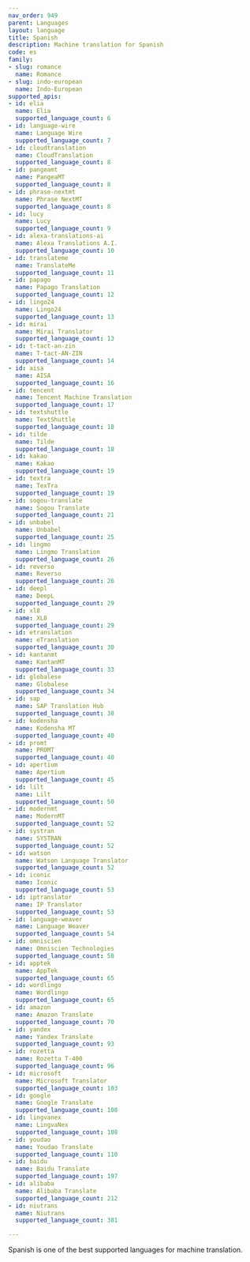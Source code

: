 ```yaml
---
nav_order: 949
parent: Languages
layout: language
title: Spanish
description: Machine translation for Spanish
code: es
family:
- slug: romance
  name: Romance
- slug: indo-european
  name: Indo-European
supported_apis:
- id: elia
  name: Elia
  supported_language_count: 6
- id: language-wire
  name: Language Wire
  supported_language_count: 7
- id: cloudtranslation
  name: CloudTranslation
  supported_language_count: 8
- id: pangeamt
  name: PangeaMT
  supported_language_count: 8
- id: phrase-nextmt
  name: Phrase NextMT
  supported_language_count: 8
- id: lucy
  name: Lucy
  supported_language_count: 9
- id: alexa-translations-ai
  name: Alexa Translations A.I.
  supported_language_count: 10
- id: translateme
  name: TranslateMe
  supported_language_count: 11
- id: papago
  name: Papago Translation
  supported_language_count: 12
- id: lingo24
  name: Lingo24
  supported_language_count: 13
- id: mirai
  name: Mirai Translator
  supported_language_count: 13
- id: t-tact-an-zin
  name: T-tact-AN-ZIN
  supported_language_count: 14
- id: aisa
  name: AISA
  supported_language_count: 16
- id: tencent
  name: Tencent Machine Translation
  supported_language_count: 17
- id: textshuttle
  name: TextShuttle
  supported_language_count: 18
- id: tilde
  name: Tilde
  supported_language_count: 18
- id: kakao
  name: Kakao
  supported_language_count: 19
- id: textra
  name: TexTra
  supported_language_count: 19
- id: sogou-translate
  name: Sogou Translate
  supported_language_count: 21
- id: unbabel
  name: Unbabel
  supported_language_count: 25
- id: lingmo
  name: Lingmo Translation
  supported_language_count: 26
- id: reverso
  name: Reverso
  supported_language_count: 26
- id: deepl
  name: DeepL
  supported_language_count: 29
- id: xl8
  name: XL8
  supported_language_count: 29
- id: etranslation
  name: eTranslation
  supported_language_count: 30
- id: kantanmt
  name: KantanMT
  supported_language_count: 33
- id: globalese
  name: Globalese
  supported_language_count: 34
- id: sap
  name: SAP Translation Hub
  supported_language_count: 38
- id: kodensha
  name: Kodensha MT
  supported_language_count: 40
- id: promt
  name: PROMT
  supported_language_count: 40
- id: apertium
  name: Apertium
  supported_language_count: 45
- id: lilt
  name: Lilt
  supported_language_count: 50
- id: modernmt
  name: ModernMT
  supported_language_count: 52
- id: systran
  name: SYSTRAN
  supported_language_count: 52
- id: watson
  name: Watson Language Translator
  supported_language_count: 52
- id: iconic
  name: Iconic
  supported_language_count: 53
- id: iptranslator
  name: IP Translator
  supported_language_count: 53
- id: language-weaver
  name: Language Weaver
  supported_language_count: 54
- id: omniscien
  name: Omniscien Technologies
  supported_language_count: 58
- id: apptek
  name: AppTek
  supported_language_count: 65
- id: wordlingo
  name: Wordlingo
  supported_language_count: 65
- id: amazon
  name: Amazon Translate
  supported_language_count: 70
- id: yandex
  name: Yandex Translate
  supported_language_count: 93
- id: rozetta
  name: Rozetta T-400
  supported_language_count: 96
- id: microsoft
  name: Microsoft Translator
  supported_language_count: 103
- id: google
  name: Google Translate
  supported_language_count: 108
- id: lingvanex
  name: LingvaNex
  supported_language_count: 108
- id: youdao
  name: Youdao Translate
  supported_language_count: 110
- id: baidu
  name: Baidu Translate
  supported_language_count: 197
- id: alibaba
  name: Alibaba Translate
  supported_language_count: 212
- id: niutrans
  name: Niutrans
  supported_language_count: 381

---
```

Spanish is one of the best supported languages for machine translation.
